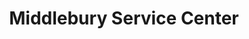 ---
title: "Middlebury Service Center"
url: /middlebury/middlebury-service-center/
shop: Autowerkstatt
---